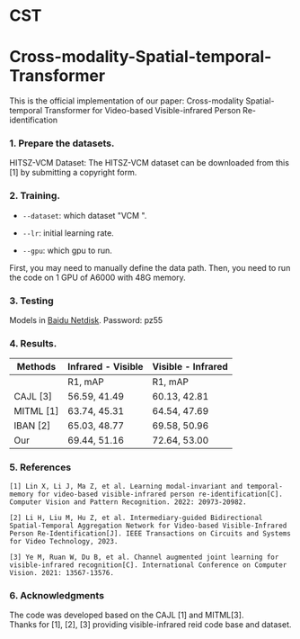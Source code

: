# CST
# Cross-modality-Spatial-temporal-Transformer
This is the official implementation of our paper: Cross-modality Spatial-temporal Transformer for Video-based Visible-infrared Person Re-identification

### **1. Prepare the datasets.**

 HITSZ-VCM Dataset: The  HITSZ-VCM dataset can be downloaded from this [1] by submitting a copyright form.


### 2. Training.

  - `--dataset`: which dataset "VCM ".

  - `--lr`: initial learning rate.

  - `--gpu`:  which gpu to run.
  

First, you may need to manually define the data path. Then, you need to run the code on 1 GPU of A6000 with 48G memory. 

### 3. Testing
Models in  [Baidu Netdisk](https://pan.baidu.com/s/1hbMjDZos0TBUdS_dAUunnA?pwd=pz55).
Password: pz55

### 4. Results.
|  Methods | Infrared - Visible | Visible - Infrared |
|----------|--------------------|--------------------|
|          | R1,  mAP            | R1,  mAP            |
| CAJL [3]     |  56.59,    41.49                  |   60.13,    42.81                 |
| MITML [1]    |   63.74,     45.31             |  64.54, 47.69                  |
| IBAN [2]     | 65.03,   48.77                 |   69.58,  50.96                |
| Our      |  69.44,  51.16                 |  72.64,     53.00              |


### 5. References

```
[1] Lin X, Li J, Ma Z, et al. Learning modal-invariant and temporal-memory for video-based visible-infrared person re-identification[C]. Computer Vision and Pattern Recognition. 2022: 20973-20982.
```

```
[2] Li H, Liu M, Hu Z, et al. Intermediary-guided Bidirectional Spatial-Temporal Aggregation Network for Video-based Visible-Infrared Person Re-Identification[J]. IEEE Transactions on Circuits and Systems for Video Technology, 2023.
```

```
[3] Ye M, Ruan W, Du B, et al. Channel augmented joint learning for visible-infrared recognition[C]. International Conference on Computer Vision. 2021: 13567-13576.
```


### 6. Acknowledgments
The code was developed based on the CAJL [1] and MITML[3].  
Thanks for [1], [2], [3] providing visible-infrared reid code base and dataset.


